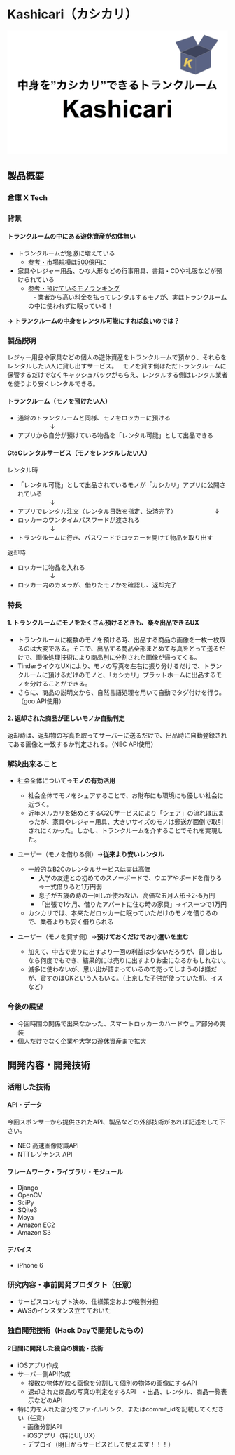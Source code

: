 # Kashicari（カシカリ）

[![Kashicari](https://raw.githubusercontent.com/jphacks/TK_1709/master/%E5%8B%95%E7%94%BB%E3%82%B5%E3%83%A0%E3%83%8D%E3%82%A4%E3%83%AB.png)](https://youtu.be/R822zrxKAHI)

## 製品概要
### 倉庫 X Tech

### 背景
#### トランクルームの中にある遊休資産が勿体無い
- トランクルームが急激に増えている  
    - [参考・市場規模は500億円に](https://www.quraz.com/info/pr/20170222.aspx)
- 家具やレジャー用品、ひな人形などの行事用具、書籍・CDや礼服などが預けられている  
    - [参考・預けているモノランキング](https://www.homes.co.jp/cont/press/report/report_00063/)  
    - 業者から高い料金を払ってレンタルするモノが、実はトランクルームの中に使われずに眠っている！  

**→ トランクルームの中身をレンタル可能にすれば良いのでは？**

### 製品説明  
レジャー用品や家具などの個人の遊休資産をトランクルームで預かり、それらをレンタルしたい人に貸し出すサービス。  
モノを貸す側はただトランクルームに保管するだけでなくキャッシュバックがもらえ、レンタルする側はレンタル業者を使うより安くレンタルできる。  

#### トランクルーム（モノを預けたい人）  
- 通常のトランクルームと同様、モノをロッカーに預ける  
　 　　　　↓  
- アプリから自分が預けている物品を「レンタル可能」として出品できる  

#### CtoCレンタルサービス（モノをレンタルしたい人）  
レンタル時  
- 「レンタル可能」として出品されているモノが「カシカリ」アプリに公開されている  
　 　　　　↓  
- アプリでレンタル注文（レンタル日数を指定、決済完了）  
　 　　　　↓  
- ロッカーのワンタイムパスワードが渡される  
　 　　　　↓  
- トランクルームに行き、パスワードでロッカーを開けて物品を取り出す  

返却時  
- ロッカーに物品を入れる  
　 　　　　↓  
- ロッカー内のカメラが、借りたモノかを確認し、返却完了  

### 特長

#### 1. トランクルームにモノをたくさん預けるときも、楽々出品できるUX
- トランクルームに複数のモノを預ける時、出品する商品の画像を一枚一枚取るのは大変である。そこで、出品する商品全部まとめて写真をとって送るだけで、画像処理技術により商品別に分割された画像が帰ってくる。  
- TinderライクなUXにより、モノの写真を左右に振り分けるだけで、トランクルームに預けるだけのモノと、「カシカリ」プラットホームに出品するモノを分けることができる。  
- さらに、商品の説明文から、自然言語処理を用いて自動でタグ付けを行う。（goo API使用）  


#### 2. 返却された商品が正しいモノか自動判定
返却時は、返却物の写真を取ってサーバーに送るだけで、出品時に自動登録されてある画像と一致するか判定される。（NEC API使用）  


### 解決出来ること
- 社会全体について→**モノの有効活用**  
    - 社会全体でモノをシェアすることで、お財布にも環境にも優しい社会に近づく。
    - 近年メルカリを始めとするC2Cサービスにより「シェア」の流れは広まったが、家具やレジャー用具、大きいサイズのモノは郵送が面倒で取引されにくかった。しかし、トランクルームを介することでそれを実現した。
  
- ユーザー（モノを借りる側）→**従来より安いレンタル**  
    - 一般的なB2Cのレンタルサービスは実は高価  
        - 大学の友達との初めてのスノーボードで、ウエアやボードを借りる→一式借りると1万円弱  
        - 息子が五歳の時の一回しか使わない、高価な五月人形→2~5万円  
        - 「出張で1ケ月、借りたアパートに住む時の家具」→イス一つで1万円  
    - カシカリでは、本来ただロッカーに眠っていただけのモノを借りるので、業者よりも安く借りられる

- ユーザー（モノを貸す側）→**預けておくだけでお小遣いを生む**  
    - 加えて、中古で売りに出すより一回の利益は少ないだろうが、貸し出しなら何度でもでき、結果的には売りに出すよりお金になるかもしれない。　  
    - 滅多に使わないが、思い出が詰まっているので売ってしまうのは嫌だが、貸すのはOKという人もいる。（上京した子供が使っていた机、イスなど）　  


### 今後の展望
- 今回時間の関係で出来なかった、スマートロッカーのハードウェア部分の実装  
- 個人だけでなく企業や大学の遊休資産まで拡大  

## 開発内容・開発技術
### 活用した技術
#### API・データ
今回スポンサーから提供されたAPI、製品などの外部技術があれば記述をして下さい。

- NEC 高速画像認識API  
- NTTレゾナンス API  

#### フレームワーク・ライブラリ・モジュール
- Django
- OpenCV
- SciPy
- SQite3
- Moya
- Amazon EC2
- Amazon S3

#### デバイス
- iPhone 6 

### 研究内容・事前開発プロダクト（任意）

- サービスコンセプト決め、仕様策定および役割分担
- AWSのインスタンス立てておいた

### 独自開発技術（Hack Dayで開発したもの）
#### 2日間に開発した独自の機能・技術
- iOSアプリ作成
- サーバー側API作成
    - 複数の物体が映る画像を分割して個別の物体の画像にするAPI
    - 返却された商品の写真の判定をするAPI
    - 出品、レンタル、商品一覧表示などのAPI
- 特に力を入れた部分をファイルリンク、またはcommit_idを記載してください（任意）  
    - 画像分割API  
    - iOSアプリ（特にUI, UX）  
    - デプロイ（明日からサービスとして使えます！！！）  

